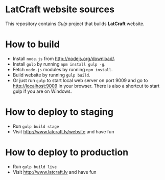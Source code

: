 # LatCraft website sources

This repository contains *Gulp* project that builds **LatCraft** website.

# How to build

- Install `node.js` from <http://nodejs.org/download/>.
- Install `gulp` by running `npm install gulp -g`.
- Fetch `node.js` modules by running `npm install`.
- Build website by running `gulp build`.
- Or just run `gulp` to start local web server on port 9009 and go to <http://localhost:9009> in your browser. There is also a shortcut to start gulp if you are on Windows. 

# How to deploy to staging 

- Run `gulp build stage`
- Visit <http://www.latcraft.lv/website> and have fun

# How to deploy to production
- Run `gulp build live`
- Visit <http://www.latcraft.lv> and have fun
